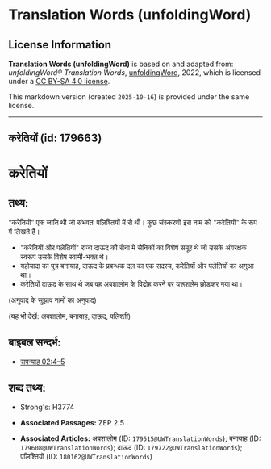 # Translation Words (unfoldingWord)

## License Information

**Translation Words (unfoldingWord)** is based on and adapted from: _unfoldingWord® Translation Words_, [unfoldingWord](https://unfoldingword.org/utw), 2022, which is licensed under a [CC BY-SA 4.0 license](https://creativecommons.org/licenses/by-sa/4.0/legalcode.en).

This markdown version (created `2025-10-16`) is provided under the same license.



--------------------------------

## करेतियों (id: 179663)

करेतियों
========

तथ्य:
-----

“करेतियों” एक जाति थी जो संभवतः पलिश्तियों में से थी। कुछ संस्करणों इस नाम को "करेतियों" के रूप में लिखते हैं।

* "करेतियों और पलेतियों" राजा दाऊद की सेना में सैनिकों का विशेष समूह थे जो उसके अंगरक्षक स्वरूप उसके विशेष स्वामी\-भक्त थे।
* यहोयादा का पुत्र बनायाह, दाऊद के प्रबन्धक दल का एक सदस्य, करेतियों और पलेतियों का अगुआ था।
* करेतियों दाऊद के साथ थे जब वह अबशालोम के विद्रोह करने पर यरूशलेम छोड़कर गया था।

(अनुवाद के सुझाव नामों का अनुवाद)

(यह भी देखें: अबशालोम, बनायाह, दाऊद, पलिश्ती)

बाइबल सन्दर्भ:
--------------

* [सपन्याह 02:4–5](https://ref.ly/Zeph2:4-Zeph2:5)

शब्द तथ्य:
----------

* Strong's: H3774

* **Associated Passages:** ZEP 2:5
* **Associated Articles:** अबशालोम (ID: `179515@UWTranslationWords`); बनायाह (ID: `179608@UWTranslationWords`); दाऊद (ID: `179722@UWTranslationWords`); पलिश्तियों (ID: `180162@UWTranslationWords`)

